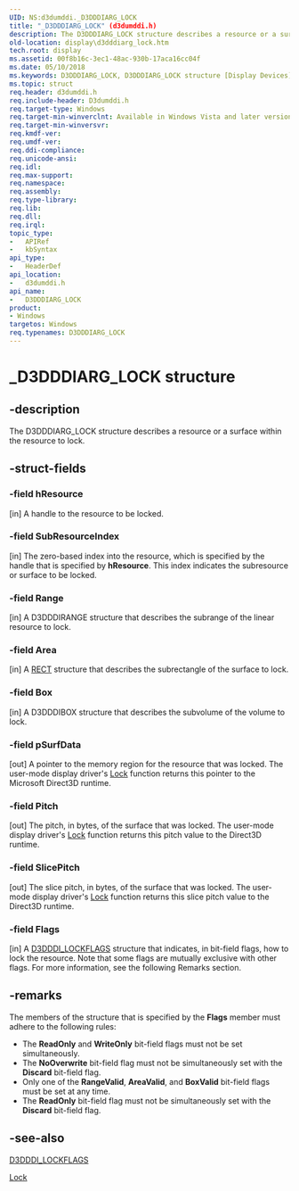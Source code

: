 ```yaml
---
UID: NS:d3dumddi._D3DDDIARG_LOCK
title: "_D3DDDIARG_LOCK" (d3dumddi.h)
description: The D3DDDIARG_LOCK structure describes a resource or a surface within the resource to lock.
old-location: display\d3dddiarg_lock.htm
tech.root: display
ms.assetid: 00f8b16c-3ec1-48ac-930b-17aca16cc04f
ms.date: 05/10/2018
ms.keywords: D3DDDIARG_LOCK, D3DDDIARG_LOCK structure [Display Devices], UMDisplayDriver_param_Structs_484ea489-6a0a-466a-b4d2-39d6f0eb5642.xml, _D3DDDIARG_LOCK, d3dumddi/D3DDDIARG_LOCK, display.d3dddiarg_lock
ms.topic: struct
req.header: d3dumddi.h
req.include-header: D3dumddi.h
req.target-type: Windows
req.target-min-winverclnt: Available in Windows Vista and later versions of the Windows operating systems.
req.target-min-winversvr: 
req.kmdf-ver: 
req.umdf-ver: 
req.ddi-compliance: 
req.unicode-ansi: 
req.idl: 
req.max-support: 
req.namespace: 
req.assembly: 
req.type-library: 
req.lib: 
req.dll: 
req.irql: 
topic_type:
-	APIRef
-	kbSyntax
api_type:
-	HeaderDef
api_location:
-	d3dumddi.h
api_name:
-	D3DDDIARG_LOCK
product:
- Windows
targetos: Windows
req.typenames: D3DDDIARG_LOCK
---
```


# _D3DDDIARG_LOCK structure


## -description


The D3DDDIARG_LOCK structure describes a resource or a surface within the resource to lock. 


## -struct-fields




### -field hResource

[in] A handle to the resource to be locked. 


### -field SubResourceIndex

[in] The zero-based index into the resource, which is specified by the handle that is specified by <b>hResource</b>. This index indicates the subresource or surface to be locked.


### -field Range

[in] A D3DDDIRANGE structure that describes the subrange of the linear resource to lock.


### -field Area

[in] A <a href="https://msdn.microsoft.com/library/windows/hardware/ff569234">RECT</a> structure that describes the subrectangle of the surface to lock.


### -field Box

[in] A D3DDDIBOX structure that describes the subvolume of the volume to lock.


### -field pSurfData

[out] A pointer to the memory region for the resource that was locked. The user-mode display driver's <a href="https://msdn.microsoft.com/e2289073-d46a-4a12-8de7-30400e04cc22">Lock</a> function returns this pointer to the Microsoft Direct3D runtime.


### -field Pitch

[out] The pitch, in bytes, of the surface that was locked. The user-mode display driver's <a href="https://msdn.microsoft.com/e2289073-d46a-4a12-8de7-30400e04cc22">Lock</a> function returns this pitch value to the Direct3D runtime.


### -field SlicePitch

[out] The slice pitch, in bytes, of the surface that was locked. The user-mode display driver's <a href="https://msdn.microsoft.com/e2289073-d46a-4a12-8de7-30400e04cc22">Lock</a> function returns this slice pitch value to the Direct3D runtime.


### -field Flags

[in] A <a href="https://msdn.microsoft.com/library/windows/hardware/ff544591">D3DDDI_LOCKFLAGS</a> structure that indicates, in bit-field flags, how to lock the resource. Note that some flags are mutually exclusive with other flags. For more information, see the following Remarks section.


## -remarks



The members of the structure that is specified by the <b>Flags</b> member must adhere to the following rules:

<ul>
<li>
The <b>ReadOnly</b> and <b>WriteOnly</b> bit-field flags must not be set simultaneously.

</li>
<li>
The <b>NoOverwrite</b> bit-field flag must not be simultaneously set with the <b>Discard</b> bit-field flag.

</li>
<li>
Only one of the <b>RangeValid</b>, <b>AreaValid</b>, and <b>BoxValid</b> bit-field flags must be set at any time.

</li>
<li>
The <b>ReadOnly</b> bit-field flag must not be simultaneously set with the <b>Discard</b> bit-field flag.

</li>
</ul>



## -see-also




<a href="https://msdn.microsoft.com/library/windows/hardware/ff544591">D3DDDI_LOCKFLAGS</a>



<a href="https://msdn.microsoft.com/e2289073-d46a-4a12-8de7-30400e04cc22">Lock</a>
 

 

